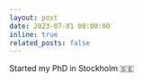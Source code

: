 ```yaml
---
layout: post
date: 2023-07-01 00:00:00
inline: true
related_posts: false
---
```

Started my PhD in Stockholm :sweden: